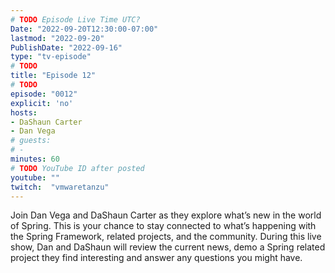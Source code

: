 ```yaml
---
# TODO Episode Live Time UTC?
Date: "2022-09-20T12:30:00-07:00"
lastmod: "2022-09-20"
PublishDate: "2022-09-16"
type: "tv-episode"
# TODO
title: "Episode 12"
# TODO
episode: "0012"
explicit: 'no'
hosts:
- DaShaun Carter
- Dan Vega
# guests:
# -
minutes: 60
# TODO YouTube ID after posted
youtube: ""
twitch:  "vmwaretanzu"
---
```


Join Dan Vega and DaShaun Carter as they explore what’s new in the world of Spring. This is your chance to stay connected to what’s happening with the Spring Framework, related projects, and the community. During this live show, Dan and DaShaun will review the current news, demo a Spring related project they find interesting and answer any questions you might have.